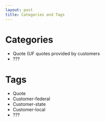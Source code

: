 ```yaml
---
layout: post
title: Categories and Tags
---
```


# Categories

* Quote (UF quotes provided by customers
* ???

# Tags

* Quote
* Customer-federal
* Customer-state
* Customer-local
* ???